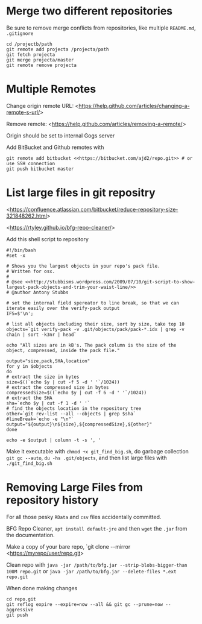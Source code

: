 # Merge two different repositories #

Be sure to remove merge conflicts from repositories, like multiple `README.md`, `.gitignore`

```
cd /projectb/path
git remote add projecta /projecta/path
git fetch projecta
git merge projecta/master
git remote remove projecta
```

# Multiple Remotes #

Change origin remote URL: <<https://help.github.com/articles/changing-a-remote-s-url/>>

Remove remote: <<https://help.github.com/articles/removing-a-remote/>>

Origin should be set to internal Gogs server

Add BitBucket and Github remotes with
```
git remote add bitbucket <<https://bitbucket.com/ajd2/repo.git>> # or use SSH connection
git push bitbucket master
```

# List large files in git repositry #

<<https://confluence.atlassian.com/bitbucket/reduce-repository-size-321848262.html>>

<<https://rtyley.github.io/bfg-repo-cleaner/>>

Add this shell script to repository

```
#!/bin/bash
#set -x

# Shows you the largest objects in your repo's pack file.
# Written for osx.
#
# @see <<http://stubbisms.wordpress.com/2009/07/10/git-script-to-show-largest-pack-objects-and-trim-your-waist-line/>>
# @author Antony Stubbs

# set the internal field spereator to line break, so that we can iterate easily over the verify-pack output
IFS=$'\n';

# list all objects including their size, sort by size, take top 10
objects=`git verify-pack -v .git/objects/pack/pack-*.idx | grep -v chain | sort -k3nr | head`

echo "All sizes are in kB's. The pack column is the size of the object, compressed, inside the pack file."

output="size,pack,SHA,location"
for y in $objects
do
# extract the size in bytes
size=$((`echo $y | cut -f 5 -d ' '`/1024))
# extract the compressed size in bytes
compressedSize=$((`echo $y | cut -f 6 -d ' '`/1024))
# extract the SHA
sha=`echo $y | cut -f 1 -d ' '`
# find the objects location in the repository tree
other=`git rev-list --all --objects | grep $sha`
#lineBreak=`echo -e "\n"`
output="${output}\n${size},${compressedSize},${other}"
done

echo -e $output | column -t -s ', '
```

Make it executable with `chmod +x git_find_big.sh`, do garbage collection `git gc --auto`, `du -hs .git/objects`, and then list large files with `./git_find_big.sh`

# Removing Large Files from repository history #
For all those pesky `RData` and `csv` files accidentally committed.

BFG Repo Cleaner, `apt install default-jre` and then `wget` the `.jar` from the documentation.

Make a copy of your bare repo, `git clone --mirror <<https://myrepo/user/repo.git>>

Clean repo with `java -jar /path/to/bfg.jar --strip-blobs-bigger-than 100M repo.git` or `java -jar /path/to/bfg.jar --delete-files *.ext repo.git`

When done making changes

```
cd repo.git
git reflog expire --expire=now --all && git gc --prune=now --aggressive
git push
```
